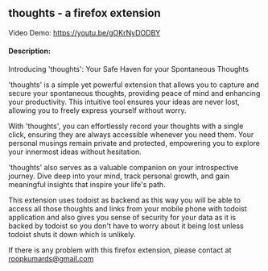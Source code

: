 ## thoughts - a firefox extension

Video Demo: https://youtu.be/gOKrNyDODBY

#### Description:

Introducing 'thoughts': Your Safe Haven for your Spontaneous Thoughts 

'thoughts' is a simple yet powerful extension that allows you to capture and 
secure your spontaneous thoughts, providing peace of mind and enhancing your 
productivity. This intuitive tool ensures your ideas are never lost, allowing 
you to freely express yourself without worry.

With 'thoughts', you can effortlessly record your thoughts with a single click, 
ensuring they are always accessible whenever you need them. Your personal 
musings remain private and protected, empowering you to explore your innermost 
ideas without hesitation.

'thoughts' also serves as a valuable companion on your introspective journey. 
Dive deep into your mind, track personal growth, and gain meaningful insights 
that inspire your life's path.

This extension uses todoist as backend as this way you will be able to access
all those thoughts and links from your mobile phone with todoist application
and also gives you sense of security for your data as it is backed by todoist so
you don't have to worry about it being lost unless todoist shuts it down which is
unlikely.

If there is any problem with this firefox extension, please contact at
roopkumards@gmail.com
